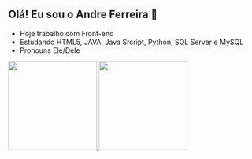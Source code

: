 ## Olá! Eu sou o Andre Ferreira 👋


- Hoje trabalho com Front-end
- Estudando HTML5, JAVA, Java Srcript, Python, SQL Server e MySQL
- Pronouns Ele/Dele

<div>
<a href="https://github.com/andreferreirax">
<img height="180em" src="https://github-readme-stats.vercel.app/api?username=andreferreirax&show_icons=false&theme=dark&include_all_commits=true&count_private=true"/>
<img height="180em"src="https://github-readme-stats.vercel.app/api/top-langs/?username=andreferreirax&layout=compact&langs_count=16&theme=dark"/>
</div>
